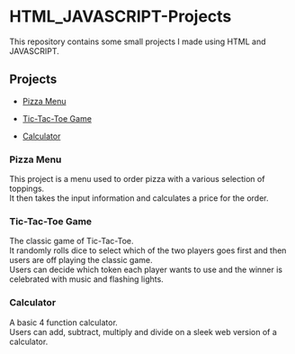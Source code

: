 # HTML_JAVASCRIPT-Projects

This repository contains some small projects I made using HTML and JAVASCRIPT.

## Projects

- [Pizza Menu](https://github.com/abl73-public/HTML_JAVASCRIPT-Projects/tree/main/Pizza-Menu)

- [Tic-Tac-Toe Game](https://github.com/abl73-public/HTML_JAVASCRIPT-Projects/tree/main/Tic-Tac-Toe)

- [Calculator](https://github.com/abl73-public/HTML_JAVASCRIPT-Projects/tree/main/Calculator)

### Pizza Menu

This project is a menu used to order pizza with a various selection of toppings.  
It then takes the input information and calculates a price for the order.

### Tic-Tac-Toe Game

The classic game of Tic-Tac-Toe.  
It randomly rolls dice to select which of the two players goes first and then users are off playing the classic game.  
Users can decide which token each player wants to use and the winner is celebrated with music and flashing lights.

### Calculator

A basic 4 function calculator.  
Users can add, subtract, multiply and divide on a sleek web version of a calculator.
 
